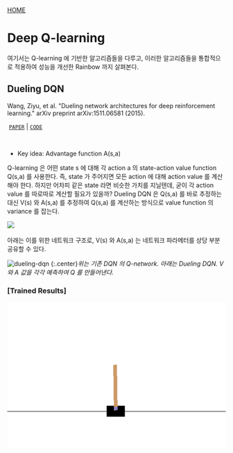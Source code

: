 [HOME](https://github.com/namjiwon1023/Code_With_RL)

# Deep Q-learning

여기서는 Q-learning 에 기반한 알고리즘들을 다루고, 이러한 알고리즘들을 통합적으로 적용하여 성능을 개선한 Rainbow 까지 살펴본다.

## Dueling DQN

Wang, Ziyu, et al. "Dueling network architectures for deep reinforcement learning." arXiv preprint arXiv:1511.06581 (2015).

​	[`PAPER`](https://arxiv.org/pdf/1511.06581.pdf)	|	[`CODE`](https://github.com/namjiwon1023/Code_With_RL/blob/main/DuelingDQN/agent.py)

<br/>

- Key idea: Advantage function A(s,a)

Q-learning 은 어떤 state s 에 대해 각 action a 의 state-action value function Q(s,a) 를 사용한다. 즉, state 가 주어지면 모든 action 에 대해 action value 를 계산해야 한다. 하지만 어차피 같은 state 라면 비슷한 가치를 지닐텐데, 굳이 각 action value 를 따로따로 계산할 필요가 있을까? Dueling DQN 은 Q(s,a) 를 바로 추정하는 대신 V(s) 와 A(s,a) 를 추정하여 Q(s,a) 를 계산하는 방식으로 value function 의 variance 를 잡는다.

<img src="http://chart.googleapis.com/chart?cht=tx&chl=Q(s,a) = V(s) + A(s,a)" style="border:none;">

아래는 이를 위한 네트워크 구조로, V(s) 와 A(s,a) 는 네트워크 파라메터를 상당 부분 공유할 수 있다.

![dueling-dqn](https://github.com/namjiwon1023/Code_With_RL/blob/main/assets/rl/dqn-duel.png)
{:.center}*위는 기존 DQN 의 Q-network. 아래는 Dueling DQN. V 와 A 값을 각각 예측하여 Q 를 만들어낸다.*


### [Trained Results]

![example](./gifs/CartPole-v0.gif)
